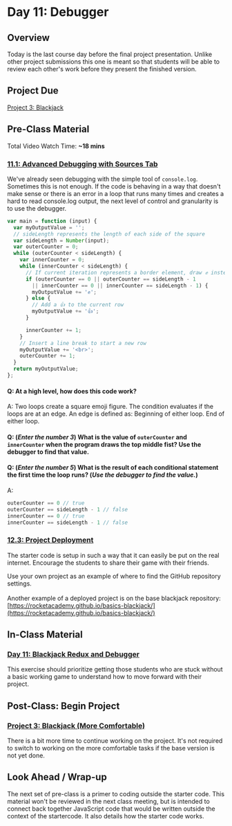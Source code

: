 # Day 11: Debugger

## **Overview**

Today is the last course day before the final project presentation. Unlike other project submissions this one is meant so that students will be able to review each other's work before they present the finished version.

## **Project Due**

[Project 3: Blackjack](../coursework/projects/project-3-blackjack.md)

## Pre-Class Material

Total Video Watch Time: **\~18 mins**

### [11.1: Advanced Debugging with Sources Tab](../modules/2-structuring-and-debugging-code/11.1-advanced-debugging-with-sources-tab.md)

We've already seen debugging with the simple tool of `console.log`. Sometimes this is not enough. If the code is behaving in a way that doesn't make sense or there is an error in a loop that runs many times and creates a hard to read console.log output, the next level of control and granularity is to use the debugger.

```javascript
var main = function (input) {
  var myOutputValue = '';
  // sideLength represents the length of each side of the square
  var sideLength = Number(input);
  var outerCounter = 0;
  while (outerCounter < sideLength) {
    var innerCounter = 0;
    while (innerCounter < sideLength) {
      // If current iteration represents a border element, draw ✊ instead.
      if (outerCounter == 0 || outerCounter == sideLength - 1
        || innerCounter == 0 || innerCounter == sideLength - 1) {
        myOutputValue += '✊';
      } else {
        // Add a 👍 to the current row
        myOutputValue += '👍';
      }

      innerCounter += 1;
    }
    // Insert a line break to start a new row
    myOutputValue += '<br>';
    outerCounter += 1;
  }
  return myOutputValue;
};
```

#### Q: At a high level, how does this code work?

A: Two loops create a square emoji figure. The condition evaluates if the loops are at an edge. An edge is defined as: Beginning of either loop. End of either loop.&#x20;

#### Q: (_Enter the number 3_) What is the value of `outerCounter` and `innerCounter` when the program draws the top middle fist? Use the debugger to find that value.

#### Q: (_Enter the number 5_) What is the result of each conditional statement the first time the loop runs? (_Use the debugger to find the value._)

A:&#x20;

```javascript
outerCounter == 0 // true
outerCounter == sideLength - 1 // false
innerCounter == 0 // true
innerCounter == sideLength - 1 // false
```

### [12.3: Project Deployment](broken-reference)

The starter code is setup in such a way that it can easily be put on the real internet. Encourage the students to share their game with their friends.

Use your own project as an example of where to find the GitHub repository settings.\
\
Another example of a deployed project is on the base blackjack repository: [https://rocketacademy.github.io/basics-blackjack/](https://rocketacademy.github.io/basics-blackjack/)

## In-Class Material

### [Day 11: Blackjack Redux and Debugger](../coursework/in-class-exercises/day-11-blackjack-redux-debugger/)

This exercise should prioritize getting those students who are stuck without a basic working game to understand how to move forward with their project.

## Post-Class: Begin Project

### [Project 3: Blackjack (More Comfortable)](../coursework/projects/project-3-blackjack.md#more-comfortable)

There is a bit more time to continue working on the project. It's not required to switch to working on the more comfortable tasks if the base version is not yet done.

## Look Ahead / Wrap-up

The next set of pre-class is a primer to coding outside the starter code. This material won't be reviewed in the next class meeting, but is intended to connect back together JavaScript code that would be written outside the context of the startercode. It also details how the starter code works.

